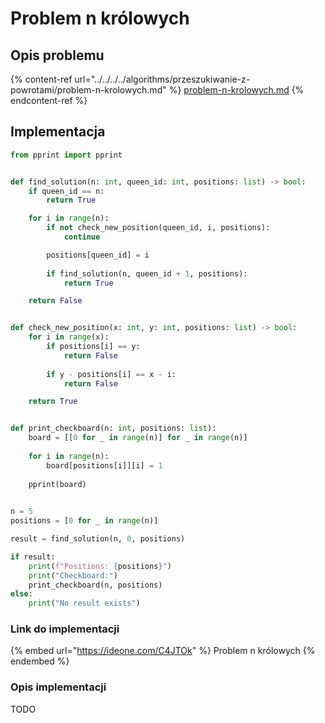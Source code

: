 # Problem n królowych

## Opis problemu

{% content-ref url="../../../../algorithms/przeszukiwanie-z-powrotami/problem-n-krolowych.md" %}
[problem-n-krolowych.md](../../../../algorithms/przeszukiwanie-z-powrotami/problem-n-krolowych.md)
{% endcontent-ref %}

## Implementacja

```python
from pprint import pprint


def find_solution(n: int, queen_id: int, positions: list) -> bool:
    if queen_id == n:
        return True

    for i in range(n):
        if not check_new_position(queen_id, i, positions):
            continue

        positions[queen_id] = i
        
        if find_solution(n, queen_id + 1, positions):
            return True

    return False


def check_new_position(x: int, y: int, positions: list) -> bool:
    for i in range(x):
        if positions[i] == y:
            return False
            
        if y - positions[i] == x - i:
            return False

    return True


def print_checkboard(n: int, positions: list):
    board = [[0 for _ in range(n)] for _ in range(n)]
    
    for i in range(n):
        board[positions[i]][i] = 1
        
    pprint(board)
    

n = 5
positions = [0 for _ in range(n)]

result = find_solution(n, 0, positions)

if result:
    print(f"Positions: {positions}")
    print("Checkboard:")
    print_checkboard(n, positions)
else:
    print("No result exists")
```

### Link do implementacji

{% embed url="https://ideone.com/C4JTOk" %}
Problem n królowych
{% endembed %}

### Opis implementacji

TODO
